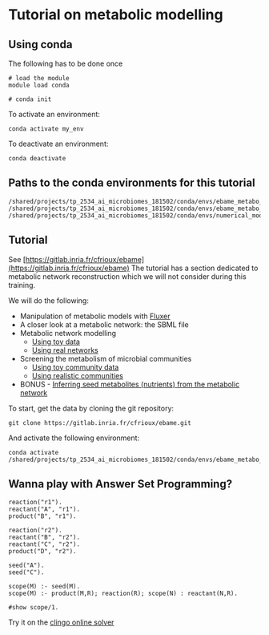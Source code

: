 # Tutorial on metabolic modelling

## Using conda

The following has to be done once

```
# load the module
module load conda

# conda init
```

To activate an environment:

```
conda activate my_env
````

To deactivate an environment:

```
conda deactivate
```

## Paths to the conda environments for this tutorial

```
/shared/projects/tp_2534_ai_microbiomes_181502/conda/envs/ebame_metabo_gapseq
/shared/projects/tp_2534_ai_microbiomes_181502/conda/envs/ebame_metabo_reasoning
/shared/projects/tp_2534_ai_microbiomes_181502/conda/envs/numerical_modelling
```

## Tutorial

See [https://gitlab.inria.fr/cfrioux/ebame](https://gitlab.inria.fr/cfrioux/ebame)
The tutorial has a section dedicated to metabolic network reconstruction which we will not consider during this training.

We will do the following:

- Manipulation of metabolic models with [Fluxer](https://fluxer.umbc.edu/)
- A closer look at a metabolic network: the SBML file
- Metabolic network modelling
    - [Using toy data](https://gitlab.inria.fr/cfrioux/ebame#using-toy-data-)
    - [Using real networks](https://gitlab.inria.fr/cfrioux/ebame#using-real-networks-)
- Screening the metabolism of microbial communities
    - [Using toy community data](https://gitlab.inria.fr/cfrioux/ebame#using-toy-community-data-)
    - [Using realistic communities](https://gitlab.inria.fr/cfrioux/ebame#using-realistic-communities-)
- BONUS - [Inferring seed metabolites (nutrients) from the metabolic network](https://gitlab.inria.fr/cfrioux/ebame#inferring-seed-metabolites-nutrients-from-the-metabolic-network)

To start, get the data by cloning the git repository:
```
git clone https://gitlab.inria.fr/cfrioux/ebame.git
```

And activate the following environment:
```
conda activate /shared/projects/tp_2534_ai_microbiomes_181502/conda/envs/ebame_metabo_reasoning
```

## Wanna play with Answer Set Programming?

```
reaction("r1").
reactant("A", "r1").
product("B", "r1").

reaction("r2").
reactant("B", "r2").
reactant("C", "r2").
product("D", "r2").

seed("A").
seed("C").

scope(M) :- seed(M).
scope(M) :- product(M,R); reaction(R); scope(N) : reactant(N,R).

#show scope/1.
```

Try it on the [clingo online solver](https://potassco.org/clingo/run/)





